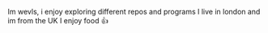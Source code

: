 Im wevls, i enjoy exploring different repos and programs
I live in london and im from the UK
I enjoy food 👍

<!---
wevls/wevls is a ✨ special ✨ repository because its `README.md` (this file) appears on your GitHub profile.
You can click the Preview link to take a look at your changes.
--->
